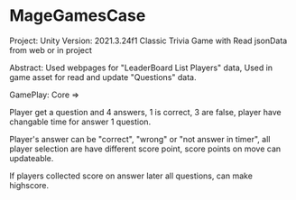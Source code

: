# MageGamesCase
 
Project:
Unity Version: 2021.3.24f1
Classic Trivia Game with Read jsonData from web or in project

Abstract:
Used webpages for "LeaderBoard List Players" data,
Used in game asset for read and update "Questions" data.

GamePlay:
Core => 

Player get a question and 4 answers, 1 is correct, 3 are false,
player have changable time for answer 1 question.

Player's answer can be "correct", "wrong" or "not answer in timer",
all player selection are have different score point,
score points on move can updateable.

If players collected score on answer later all questions,
can make highscore.
